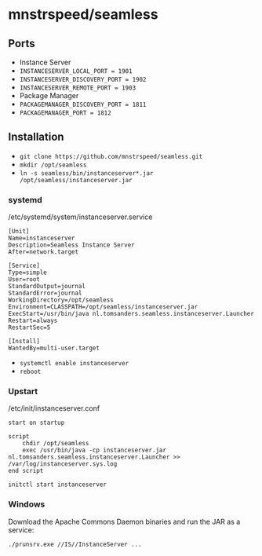 mnstrspeed/seamless
========

Ports
-----
* Instance Server
 * ``INSTANCESERVER_LOCAL_PORT = 1901``
 * ``INSTANCESERVER_DISCOVERY_PORT = 1902``
 * ``INSTANCESERVER_REMOTE_PORT = 1903``
* Package Manager
 * ``PACKAGEMANAGER_DISCOVERY_PORT = 1811``
 * ``PACKAGEMANAGER_PORT = 1812``

Installation
------------
* ``git clone https://github.com/mnstrspeed/seamless.git``
* ``mkdir /opt/seamless``
* ``ln -s seamless/bin/instanceserver*.jar /opt/seamless/instanceserver.jar``

### systemd
/etc/systemd/system/instanceserver.service
```
[Unit]
Name=instanceserver
Description=Seamless Instance Server
After=network.target

[Service]
Type=simple
User=root
StandardOutput=journal
StandardError=journal
WorkingDirectory=/opt/seamless
Environment=CLASSPATH=/opt/seamless/instanceserver.jar
ExecStart=/usr/bin/java nl.tomsanders.seamless.instanceserver.Launcher
Restart=always
RestartSec=5

[Install]
WantedBy=multi-user.target
```

* ``systemctl enable instanceserver``
* ``reboot``

### Upstart
/etc/init/instanceserver.conf
```
start on startup

script
	chdir /opt/seamless
	exec /usr/bin/java -cp instanceserver.jar nl.tomsanders.seamless.instanceserver.Launcher >> /var/log/instanceserver.sys.log
end script
```

``initctl start instanceserver``

### Windows
Download the Apache Commons Daemon binaries and run the JAR as a service:
```
./prunsrv.exe //IS//InstanceServer ...
```
